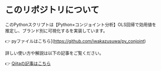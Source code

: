 # このリポジトリについて

このPythonスクリプトは【Python×コンジョイント分析】OLS回帰で効用値を推定し、ブランド別に可視化するを実装しています。

👉 pyファイルはこちら](https://github.com/iwakazusuwa/py_conjoint)

詳しい使い方や解説は以下の記事をご覧ください。

👉 [Qiitaの記事はこちら](https://qiita.com/iwakazusuwa/items/84a9822b16f2ea6c97d0)


